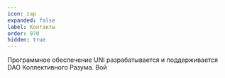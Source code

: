 ```yaml
---
icon: zap
expanded: false
label: Контакты
order: 970
hidden: true
---
```

Программное обеспечение UNI разрабатывается и поддерживается DAO Коллективного Разума. Вой